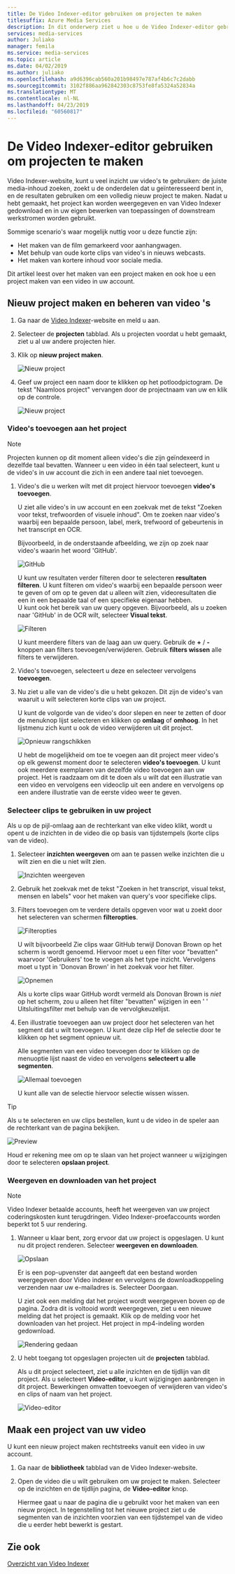 ```yaml
---
title: De Video Indexer-editor gebruiken om projecten te maken
titlesuffix: Azure Media Services
description: In dit onderwerp ziet u hoe u de Video Indexer-editor gebruiken om projecten te maken.
services: media-services
author: Juliako
manager: femila
ms.service: media-services
ms.topic: article
ms.date: 04/02/2019
ms.author: juliako
ms.openlocfilehash: a9d6396cab560a201b98497e787af4b6c7c2dabb
ms.sourcegitcommit: 3102f886aa962842303c8753fe8fa5324a52834a
ms.translationtype: MT
ms.contentlocale: nl-NL
ms.lasthandoff: 04/23/2019
ms.locfileid: "60560817"
---
```

# <a name="use-the-video-indexer-editor-to-create-projects"></a>De Video Indexer-editor gebruiken om projecten te maken

Video Indexer-website, kunt u veel inzicht uw video's te gebruiken: de juiste media-inhoud zoeken, zoekt u de onderdelen dat u geïnteresseerd bent in, en de resultaten gebruiken om een volledig nieuw project te maken. Nadat u hebt gemaakt, het project kan worden weergegeven en van Video Indexer gedownload en in uw eigen bewerken van toepassingen of downstream werkstromen worden gebruikt.

Sommige scenario's waar mogelijk nuttig voor u deze functie zijn: 

* Het maken van de film gemarkeerd voor aanhangwagen.
* Met behulp van oude korte clips van video's in nieuws webcasts.
* Het maken van kortere inhoud voor sociale media.

Dit artikel leest over het maken van een project maken en ook hoe u een project maken van een video in uw account.

## <a name="create-new-project-and-manage-videos"></a>Nieuw project maken en beheren van video 's

1. Ga naar de [Video Indexer](https://www.videoindexer.ai/)-website en meld u aan.
1. Selecteer de **projecten** tabblad. Als u projecten voordat u hebt gemaakt, ziet u al uw andere projecten hier.
1. Klik op **nieuw project maken**.  

    ![Nieuw project](./media/video-indexer-view-edit/new-project.png)
1. Geef uw project een naam door te klikken op het potloodpictogram. De tekst "Naamloos project" vervangen door de projectnaam van uw en klik op de controle.

    ![Nieuw project](./media/video-indexer-view-edit/new-project3.png)
    
### <a name="add-videos-to-the-project"></a>Video's toevoegen aan het project

> [!NOTE]
> Projecten kunnen op dit moment alleen video's die zijn geïndexeerd in dezelfde taal bevatten. Wanneer u een video in één taal selecteert, kunt u de video's in uw account die zich in een andere taal niet toevoegen.

1. Video's die u werken wilt met dit project hiervoor toevoegen **video's toevoegen**.

    U ziet alle video's in uw account en een zoekvak met de tekst "Zoeken voor tekst, trefwoorden of visuele inhoud". Om te zoeken naar video's waarbij een bepaalde persoon, label, merk, trefwoord of gebeurtenis in het transcript en OCR.
    
    Bijvoorbeeld, in de onderstaande afbeelding, we zijn op zoek naar video's waarin het woord 'GitHub'.
    
    ![GitHub](./media/video-indexer-view-edit/github.png)

    U kunt uw resultaten verder filteren door te selecteren **resultaten filteren**. U kunt filteren om video's waarbij een bepaalde persoon weer te geven of om op te geven dat u alleen wilt zien, videoresultaten die een in een bepaalde taal of een specifieke eigenaar hebben. <br/> U kunt ook het bereik van uw query opgeven. Bijvoorbeeld, als u zoeken naar 'GitHub' in de OCR wilt, selecteer **Visual tekst**.

    ![Filteren](./media/video-indexer-view-edit/visual-text.png)

    U kunt meerdere filters van de laag aan uw query. Gebruik de **+** / **-** knoppen aan filters toevoegen/verwijderen. Gebruik **filters wissen** alle filters te verwijderen.
1. Video's toevoegen, selecteert u deze en selecteer vervolgens **toevoegen**.
1. Nu ziet u alle van de video's die u hebt gekozen. Dit zijn de video's van waaruit u wilt selecteren korte clips van uw project.

    U kunt de volgorde van de video's door slepen en neer te zetten of door de menuknop lijst selecteren en klikken op **omlaag** of **omhoog**. In het lijstmenu zich kunt u ook de video verwijderen uit dit project. 

    ![Opnieuw rangschikken](./media/video-indexer-view-edit/rearrange.png)
    
    U hebt de mogelijkheid om toe te voegen aan dit project meer video's op elk gewenst moment door te selecteren **video's toevoegen**. U kunt ook meerdere exemplaren van dezelfde video toevoegen aan uw project. Het is raadzaam om dit te doen als u wilt dat een illustratie van een video en vervolgens een videoclip uit een andere en vervolgens op een andere illustratie van de eerste video weer te geven. 

### <a name="select-clips-to-use-in-your-project"></a>Selecteer clips te gebruiken in uw project

Als u op de pijl-omlaag aan de rechterkant van elke video klikt, wordt u opent u de inzichten in de video die op basis van tijdstempels (korte clips van de video). 

1. Selecteer **inzichten weergeven** om aan te passen welke inzichten die u wilt zien en die u niet wilt zien. 

    ![Inzichten weergeven](./media/video-indexer-view-edit/insights.png)
1. Gebruik het zoekvak met de tekst "Zoeken in het transcript, visual tekst, mensen en labels" voor het maken van query's voor specifieke clips.
1. Filters toevoegen om te verdere details opgeven voor wat u zoekt door het selecteren van schermen **filteropties**.

    ![Filteropties](./media/video-indexer-view-edit/filter-options.png)

    U wilt bijvoorbeeld Zie clips waar GitHub terwijl Donovan Brown op het scherm is wordt genoemd. Hiervoor moet u een filter voor "bevatten" waarvoor 'Gebruikers' toe te voegen als het type inzicht. Vervolgens moet u typt in 'Donovan Brown' in het zoekvak voor het filter.
    
    ![Opnemen](./media/video-indexer-view-edit/include.png)
    
    Als u korte clips waar GitHub wordt vermeld als Donovan Brown is _niet_ op het scherm, zou u alleen het filter "bevatten" wijzigen in een ' ' Uitsluitingsfilter met behulp van de vervolgkeuzelijst. 

1. Een illustratie toevoegen aan uw project door het selecteren van het segment dat u wilt toevoegen. U kunt deze clip Hef de selectie door te klikken op het segment opnieuw uit.
    
    Alle segmenten van een video toevoegen door te klikken op de menuoptie lijst naast de video en vervolgens **selecteert u alle segmenten**. 

    ![Allemaal toevoegen](./media/video-indexer-view-edit/add-all.png)

    U kunt alle van de selectie hiervoor selectie wissen wissen.

> [!TIP]
> Als u te selecteren en uw clips bestellen, kunt u de video in de speler aan de rechterkant van de pagina bekijken. 

![Preview](./media/video-indexer-view-edit/preview.png)

Houd er rekening mee om op te slaan van het project wanneer u wijzigingen door te selecteren **opslaan project**. 

### <a name="render-and-download-the-project"></a>Weergeven en downloaden van het project

> [!NOTE]
> Video Indexer betaalde accounts, heeft het weergeven van uw project coderingskosten kunt terugdringen. Video Indexer-proefaccounts worden beperkt tot 5 uur rendering.

1. Wanneer u klaar bent, zorg ervoor dat uw project is opgeslagen. U kunt nu dit project renderen. Selecteer **weergeven en downloaden**. 

    ![Opslaan](./media/video-indexer-view-edit/save.png)

    Er is een pop-upvenster dat aangeeft dat een bestand worden weergegeven door Video indexer en vervolgens de downloadkoppeling verzenden naar uw e-mailadres is. Selecteer Doorgaan. 
    
    U ziet ook een melding dat het project wordt weergegeven boven op de pagina. Zodra dit is voltooid wordt weergegeven, ziet u een nieuwe melding dat het project is gemaakt. Klik op de melding voor het downloaden van het project. Het project in mp4-indeling worden gedownload.

    ![Rendering gedaan](./media/video-indexer-view-edit/rendering-done.png)

1. U hebt toegang tot opgeslagen projecten uit de **projecten** tabblad. 

    Als u dit project selecteert, ziet u alle inzichten en de tijdlijn van dit project. Als u selecteert **Video-editor**, u kunt wijzigingen aanbrengen in dit project. Bewerkingen omvatten toevoegen of verwijderen van video's en clips of naam van het project.

    ![Video-editor](./media/video-indexer-view-edit/video-editor.png)
     
## <a name="create-a-project-from-your-video"></a>Maak een project van uw video

U kunt een nieuw project maken rechtstreeks vanuit een video in uw account. 

1. Ga naar de **bibliotheek** tabblad van de Video Indexer-website.
1. Open de video die u wilt gebruiken om uw project te maken. Selecteer op de inzichten en de tijdlijn pagina, de **Video-editor** knop.

    Hiermee gaat u naar de pagina die u gebruikt voor het maken van een nieuw project. In tegenstelling tot het nieuwe project ziet u de segmenten van de inzichten voorzien van een tijdstempel van de video die u eerder hebt bewerkt is gestart.

## <a name="see-also"></a>Zie ook

[Overzicht van Video Indexer](video-indexer-overview.md)

